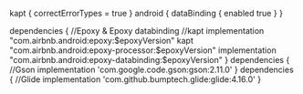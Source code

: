 kapt {
    correctErrorTypes = true
}
android {
    dataBinding {
        enabled true
    }
}

dependencies {
//Epoxy & Epoxy databinding 
//kapt
    implementation "com.airbnb.android:epoxy:$epoxyVersion"
    kapt "com.airbnb.android:epoxy-processor:$epoxyVersion"
    implementation "com.airbnb.android:epoxy-databinding:$epoxyVersion"
}
dependencies {
//Gson
  implementation 'com.google.code.gson:gson:2.11.0'
}
dependencies {
//Glide
  implementation 'com.github.bumptech.glide:glide:4.16.0'
}
